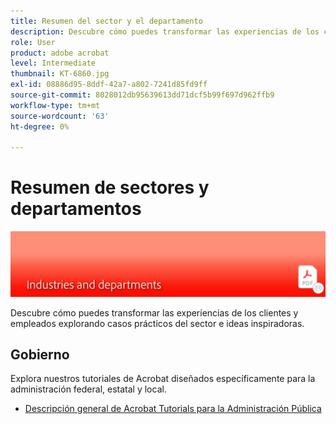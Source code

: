 ```yaml
---
title: Resumen del sector y el departamento
description: Descubre cómo puedes transformar las experiencias de los clientes y empleados explorando casos prácticos del sector e ideas inspiradoras
role: User
product: adobe acrobat
level: Intermediate
thumbnail: KT-6860.jpg
exl-id: 08886d95-8ddf-42a7-a802-7241d85fd9ff
source-git-commit: 8028012db95639613dd71dcf5b99f697d962ffb9
workflow-type: tm+mt
source-wordcount: '63'
ht-degree: 0%

---
```


# Resumen de sectores y departamentos

![Imagen del sector de Acrobat](../assets/Hero-Industry.png)

Descubre cómo puedes transformar las experiencias de los clientes y empleados explorando casos prácticos del sector e ideas inspiradoras.

## Gobierno

Explora nuestros tutoriales de Acrobat diseñados específicamente para la administración federal, estatal y local.

* [Descripción general de Acrobat Tutorials para la Administración Pública](gov/gov-overview.md)
